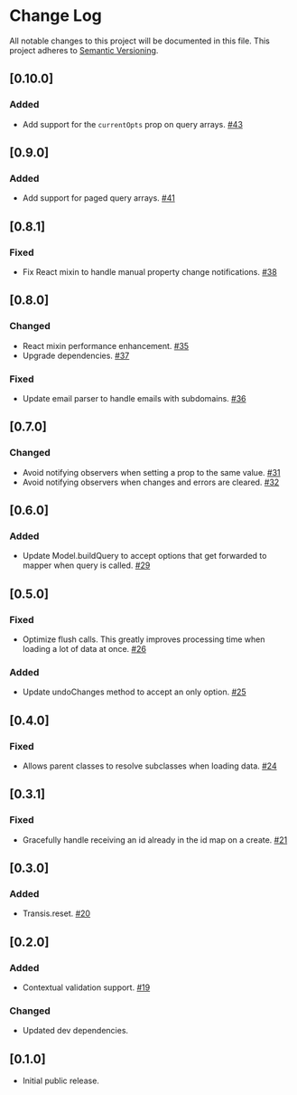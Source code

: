 # Change Log
All notable changes to this project will be documented in this file. This project adheres to
[Semantic Versioning](http://semver.org/).

## [0.10.0]
### Added
- Add support for the `currentOpts` prop on query arrays. [#43](https://github.com/centro/transis/pull/43)

## [0.9.0]
### Added
- Add support for paged query arrays. [#41](https://github.com/centro/transis/pull/41)

## [0.8.1]
### Fixed
- Fix React mixin to handle manual property change notifications. [#38](https://github.com/centro/transis/pull/38)

## [0.8.0]
### Changed
- React mixin performance enhancement. [#35](https://github.com/centro/transis/pull/35)
- Upgrade dependencies. [#37](https://github.com/centro/transis/pull/37)

### Fixed
- Update email parser to handle emails with subdomains. [#36](https://github.com/centro/transis/pull/36)

## [0.7.0]
### Changed
- Avoid notifying observers when setting a prop to the same value. [#31](https://github.com/centro/transis/pull/31)
- Avoid notifying observers when changes and errors are cleared. [#32](https://github.com/centro/transis/pull/32)

## [0.6.0]
### Added
- Update Model.buildQuery to accept options that get forwarded to mapper when query is called. [#29](https://github.com/centro/transis/pull/29)

## [0.5.0]
### Fixed
- Optimize flush calls. This greatly improves processing time when loading a lot of data at once. [#26](https://github.com/centro/transis/pull/26)

### Added
- Update undoChanges method to accept an only option. [#25](https://github.com/centro/transis/pull/25)

## [0.4.0]
### Fixed
- Allows parent classes to resolve subclasses when loading data. [#24](https://github.com/centro/transis/pull/24)

## [0.3.1]
### Fixed
- Gracefully handle receiving an id already in the id map on a create. [#21](https://github.com/centro/transis/pull/21)

## [0.3.0]
### Added
- Transis.reset. [#20](https://github.com/centro/transis/pull/20)

## [0.2.0]
### Added
- Contextual validation support. [#19](https://github.com/centro/transis/pull/19)

### Changed
- Updated dev dependencies.

## [0.1.0]
- Initial public release.
